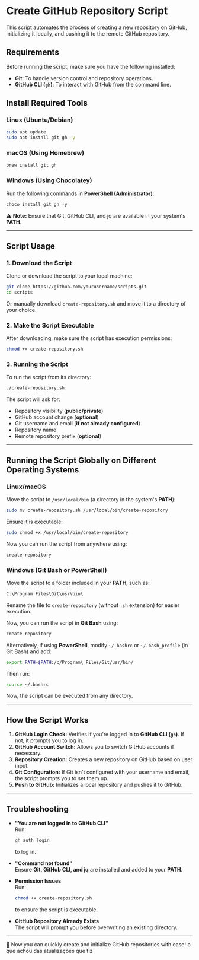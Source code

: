 # Create GitHub Repository Script

This script automates the process of creating a new repository on GitHub, initializing it locally, and pushing it to the remote GitHub repository.

## Requirements

Before running the script, make sure you have the following installed:

- **Git**: To handle version control and repository operations.
- **GitHub CLI (`gh`)**: To interact with GitHub from the command line.


## Install Required Tools

### **Linux (Ubuntu/Debian)**
```bash
sudo apt update
sudo apt install git gh -y
```

### **macOS (Using Homebrew)**
```bash
brew install git gh 
```

### **Windows (Using Chocolatey)**
Run the following commands in **PowerShell (Administrator)**:
```powershell
choco install git gh -y 
```

⚠️ **Note:** Ensure that Git, GitHub CLI, and jq are available in your system's **PATH**.

---

## Script Usage

### 1. Download the Script

Clone or download the script to your local machine:
```bash
git clone https://github.com/yourusername/scripts.git
cd scripts
```
Or manually download `create-repository.sh` and move it to a directory of your choice.

### 2. Make the Script Executable

After downloading, make sure the script has execution permissions:
```bash
chmod +x create-repository.sh
```

### 3. Running the Script

To run the script from its directory:
```bash
./create-repository.sh
```
The script will ask for:

- Repository visibility (**public/private**)
- GitHub account change (**optional**)
- Git username and email (**if not already configured**)
- Repository name
- Remote repository prefix (**optional**)

---

## Running the Script Globally on Different Operating Systems

### **Linux/macOS**
Move the script to `/usr/local/bin` (a directory in the system's **PATH**):
```bash
sudo mv create-repository.sh /usr/local/bin/create-repository
```
Ensure it is executable:
```bash
sudo chmod +x /usr/local/bin/create-repository
```
Now you can run the script from anywhere using:
```bash
create-repository
```

### **Windows (Git Bash or PowerShell)**

Move the script to a folder included in your **PATH**, such as:
```powershell
C:\Program Files\Git\usr\bin\
```
Rename the file to `create-repository` (without `.sh` extension) for easier execution.

Now, you can run the script in **Git Bash** using:
```bash
create-repository
```

Alternatively, if using **PowerShell**, modify `~/.bashrc` or `~/.bash_profile` (in Git Bash) and add:
```bash
export PATH=$PATH:/c/Program\ Files/Git/usr/bin/
```
Then run:
```bash
source ~/.bashrc
```
Now, the script can be executed from any directory.

---

## How the Script Works

1. **GitHub Login Check:** Verifies if you're logged in to **GitHub CLI (`gh`)**. If not, it prompts you to log in.
2. **GitHub Account Switch:** Allows you to switch GitHub accounts if necessary.
3. **Repository Creation:** Creates a new repository on GitHub based on user input.
4. **Git Configuration:** If Git isn't configured with your username and email, the script prompts you to set them up.
5. **Push to GitHub:** Initializes a local repository and pushes it to GitHub.

---

## Troubleshooting

- **"You are not logged in to GitHub CLI"**  
  Run:
  ```bash
  gh auth login
  ```
  to log in.

- **"Command not found"**  
  Ensure **Git, GitHub CLI, and jq** are installed and added to your **PATH**.

- **Permission Issues**  
  Run:
  ```bash
  chmod +x create-repository.sh
  ```
  to ensure the script is executable.

- **GitHub Repository Already Exists**  
  The script will prompt you before overwriting an existing directory.

---

🚀 Now you can quickly create and initialize GitHub repositories with ease! o que achou das atualizações que fiz
